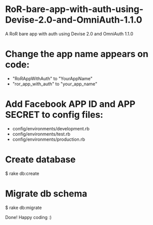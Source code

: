 RoR-bare-app-with-auth-using-Devise-2.0-and-OmniAuth-1.1.0
==========================================================

A RoR bare app with auth using Devise 2.0 and OmniAuth 1.1.0

# Change the app name appears on code: 
* "RoRAppWithAuth" to "YourAppName"
* "ror_app_with_auth" to "your_app_name"

# Add Facebook APP ID and APP SECRET to config files:
* config/environments/development.rb
* config/environments/test.rb
* config/environments/production.rb

# Create database
$ rake db:create

# Migrate db schema
$ rake db:migrate

Done! Happy coding :)
